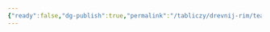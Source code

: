 ```yaml
---
{"ready":false,"dg-publish":true,"permalink":"/tabliczy/drevnij-rim/teatr-marczella/","dgPassFrontmatter":true}
---
```



